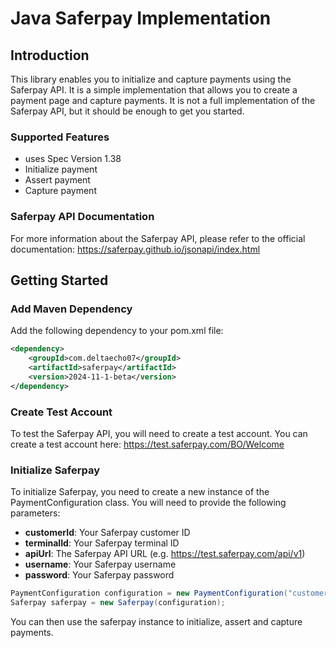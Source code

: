 # Java Saferpay Implementation
## Introduction
This library enables you to initialize and capture payments using the Saferpay API. It is a simple implementation that allows you to create a payment page and capture payments. It is not a full implementation of the Saferpay API, but it should be enough to get you started.

### Supported Features
- uses Spec Version 1.38
- Initialize payment
- Assert payment
- Capture payment

### Saferpay API Documentation
For more information about the Saferpay API, please refer to the official documentation: https://saferpay.github.io/jsonapi/index.html


## Getting Started
### Add Maven Dependency
Add the following dependency to your pom.xml file:
```xml
<dependency>
    <groupId>com.deltaecho07</groupId>
    <artifactId>saferpay</artifactId>
    <version>2024-11-1-beta</version>
</dependency>
```
### Create Test Account
To test the Saferpay API, you will need to create a test account. You can create a test account here: https://test.saferpay.com/BO/Welcome

### Initialize Saferpay
To initialize Saferpay, you need to create a new instance of the PaymentConfiguration class. You will need to provide the following parameters:
- **customerId**: Your Saferpay customer ID
- **terminalId**: Your Saferpay terminal ID
- **apiUrl**: The Saferpay API URL (e.g. https://test.saferpay.com/api/v1)
- **username**: Your Saferpay username
- **password**: Your Saferpay password

```java
PaymentConfiguration configuration = new PaymentConfiguration("customerId", "terminalId", "apiUrl", "username", "password");
Saferpay saferpay = new Saferpay(configuration);
```
You can then use the saferpay instance to initialize, assert and capture payments.